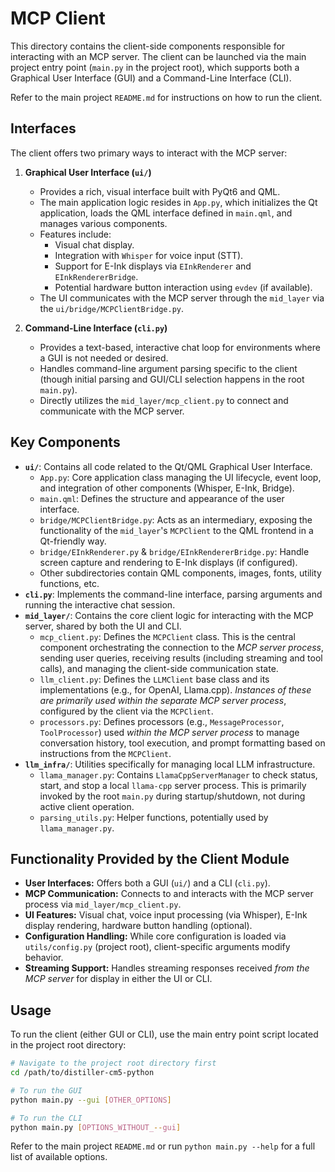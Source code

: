 # MCP Client

This directory contains the client-side components responsible for interacting with an MCP server. The client can be launched via the main project entry point (`main.py` in the project root), which supports both a Graphical User Interface (GUI) and a Command-Line Interface (CLI).

Refer to the main project `README.md` for instructions on how to run the client.

## Interfaces

The client offers two primary ways to interact with the MCP server:

1.  **Graphical User Interface (`ui/`)**
    *   Provides a rich, visual interface built with PyQt6 and QML.
    *   The main application logic resides in `App.py`, which initializes the Qt application, loads the QML interface defined in `main.qml`, and manages various components.
    *   Features include:
        *   Visual chat display.
        *   Integration with `Whisper` for voice input (STT).
        *   Support for E-Ink displays via `EInkRenderer` and `EInkRendererBridge`.
        *   Potential hardware button interaction using `evdev` (if available).
    *   The UI communicates with the MCP server through the `mid_layer` via the `ui/bridge/MCPClientBridge.py`.

2.  **Command-Line Interface (`cli.py`)**
    *   Provides a text-based, interactive chat loop for environments where a GUI is not needed or desired.
    *   Handles command-line argument parsing specific to the client (though initial parsing and GUI/CLI selection happens in the root `main.py`).
    *   Directly utilizes the `mid_layer/mcp_client.py` to connect and communicate with the MCP server.

## Key Components

*   **`ui/`**: Contains all code related to the Qt/QML Graphical User Interface.
    *   `App.py`: Core application class managing the UI lifecycle, event loop, and integration of other components (Whisper, E-Ink, Bridge).
    *   `main.qml`: Defines the structure and appearance of the user interface.
    *   `bridge/MCPClientBridge.py`: Acts as an intermediary, exposing the functionality of the `mid_layer`'s `MCPClient` to the QML frontend in a Qt-friendly way.
    *   `bridge/EInkRenderer.py` & `bridge/EInkRendererBridge.py`: Handle screen capture and rendering to E-Ink displays (if configured).
    *   Other subdirectories contain QML components, images, fonts, utility functions, etc.
*   **`cli.py`**: Implements the command-line interface, parsing arguments and running the interactive chat session.
*   **`mid_layer/`**: Contains the core client logic for interacting with the MCP server, shared by both the UI and CLI.
    *   `mcp_client.py`: Defines the `MCPClient` class. This is the central component orchestrating the connection to the *MCP server process*, sending user queries, receiving results (including streaming and tool calls), and managing the client-side communication state.
    *   `llm_client.py`: Defines the `LLMClient` base class and its implementations (e.g., for OpenAI, Llama.cpp). *Instances of these are primarily used within the separate MCP server process*, configured by the client via the `MCPClient`.
    *   `processors.py`: Defines processors (e.g., `MessageProcessor`, `ToolProcessor`) used *within the MCP server process* to manage conversation history, tool execution, and prompt formatting based on instructions from the `MCPClient`.
*   **`llm_infra/`**: Utilities specifically for managing local LLM infrastructure.
    *   `llama_manager.py`: Contains `LlamaCppServerManager` to check status, start, and stop a local `llama-cpp` server process. This is primarily invoked by the root `main.py` during startup/shutdown, not during active client operation.
    *   `parsing_utils.py`: Helper functions, potentially used by `llama_manager.py`.

## Functionality Provided by the Client Module

*   **User Interfaces:** Offers both a GUI (`ui/`) and a CLI (`cli.py`).
*   **MCP Communication:** Connects to and interacts with the MCP server process via `mid_layer/mcp_client.py`.
*   **UI Features:** Visual chat, voice input processing (via Whisper), E-Ink display rendering, hardware button handling (optional).
*   **Configuration Handling:** While core configuration is loaded via `utils/config.py` (project root), client-specific arguments modify behavior.
*   **Streaming Support:** Handles streaming responses received *from the MCP server* for display in either the UI or CLI.

## Usage

To run the client (either GUI or CLI), use the main entry point script located in the project root directory:

```bash
# Navigate to the project root directory first
cd /path/to/distiller-cm5-python

# To run the GUI
python main.py --gui [OTHER_OPTIONS]

# To run the CLI
python main.py [OPTIONS_WITHOUT_--gui]
```

Refer to the main project `README.md` or run `python main.py --help` for a full list of available options. 